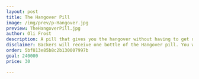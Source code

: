 ```yaml
---
layout: post
title: The Hangover Pill
image: /img/prev/p-Hangover.jpg
preview: TheHangoverPill.jpg
author: Oli Frost
description: A pill that gives you the hangover without having to get drunk.
disclaimer: Backers will receive one bottle of the Hangover pill. You will not be charged until this project is funded.
order: 5bf813e85b8c2b130007997b
goal: 240000
price: 30

---
```

